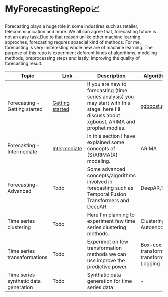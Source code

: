 # MyForecastingRepo📈

Forecasting plays a huge role in some industires such as retailer, telecommiunication and more. We all can agree that, forecasting future is not an easy task.Due to that reason
unlike other machine learning approches, forecasting requres spaecial kind of methods. For me, forecasting is very insteresting whole new are of machine learning. The purpose of
this repo is experiment deferent kinds of algorithms, modeling methods, preprocessing steps and lastly, improving the quality of forecasting result. 

| Topic | Link | Description | Algorithms/Libraries |
|-----------|------|-------------|---------|
| Forecasting - Getting started | [Getting started](https://github.com/Ransaka/MyForecastingRepo/tree/master/01.%20Getting%20started) | If you are new to forecasting (time series analysis) you may start with this stage. here I'll discuss about xgboost, ARIMA and prophet modles. | [xgboost](https://github.com/Ransaka/MyForecastingRepo/blob/master/01.%20Getting%20started/01.%20xgboost%20model.ipynb),[prophet](https://github.com/Ransaka/MyForecastingRepo/blob/master/01.%20Getting%20started/03.%20Prophet%20model.ipynb),[ARIMA](https://github.com/Ransaka/MyForecastingRepo/blob/master/01.%20Getting%20started/02.%20ARIMA%20model.ipynb) |
| Forecasting - Intermediate |[Intermediate](https://github.com/Ransaka/MyForecastingRepo/blob/master/02.%20Intermediate/ARIMA%20and%20Family.ipynb) | In this section I have explained some concepts of (S)ARIMA(X) modeling. | ARIMA |
| Forecasting- Advanced | Todo | Some advanced concepts/algorithms involved in forecasting such as Temporal Fusion Transformers and DeepAR |DeepAR,TFT and more.|
| Time series clustering | Todo | Here I'm planning to experiment few time series clustering methods.| Clustering, Autoencoders|
| Time series transaformations | Todo | Experimet on few transformation methods we can use improve the predictive power | Box-cox transformation, fourier transformation, Logging|
| Time series synthatic data generation | Todo | Synthatic data generation for time series data |- |
